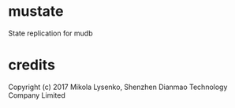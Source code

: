 # mustate
State replication for mudb

# credits
Copyright (c) 2017 Mikola Lysenko, Shenzhen Dianmao Technology Company Limited
